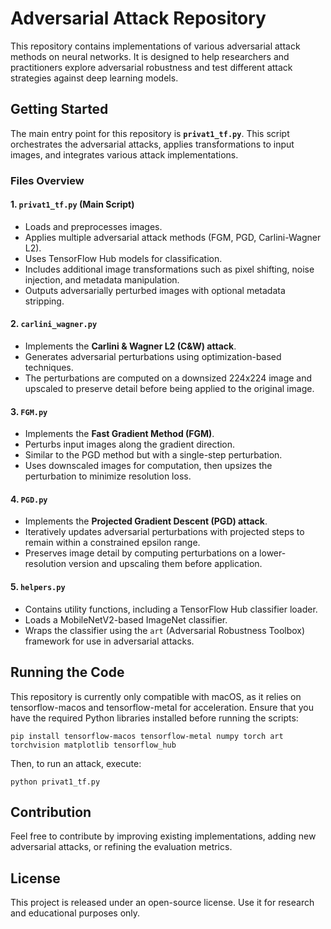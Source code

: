 # Adversarial Attack Repository

This repository contains implementations of various adversarial attack methods on neural networks. It is designed to help researchers and practitioners explore adversarial robustness and test different attack strategies against deep learning models.

## Getting Started

The main entry point for this repository is **`privat1_tf.py`**. This script orchestrates the adversarial attacks, applies transformations to input images, and integrates various attack implementations.

### Files Overview

#### 1. `privat1_tf.py` (Main Script)
- Loads and preprocesses images.
- Applies multiple adversarial attack methods (FGM, PGD, Carlini-Wagner L2).
- Uses TensorFlow Hub models for classification.
- Includes additional image transformations such as pixel shifting, noise injection, and metadata manipulation.
- Outputs adversarially perturbed images with optional metadata stripping.

#### 2. `carlini_wagner.py`
- Implements the **Carlini & Wagner L2 (C&W) attack**.
- Generates adversarial perturbations using optimization-based techniques.
- The perturbations are computed on a downsized 224x224 image and upscaled to preserve detail before being applied to the original image.

#### 3. `FGM.py`
- Implements the **Fast Gradient Method (FGM)**.
- Perturbs input images along the gradient direction.
- Similar to the PGD method but with a single-step perturbation.
- Uses downscaled images for computation, then upsizes the perturbation to minimize resolution loss.

#### 4. `PGD.py`
- Implements the **Projected Gradient Descent (PGD) attack**.
- Iteratively updates adversarial perturbations with projected steps to remain within a constrained epsilon range.
- Preserves image detail by computing perturbations on a lower-resolution version and upscaling them before application.

#### 5. `helpers.py`
- Contains utility functions, including a TensorFlow Hub classifier loader.
- Loads a MobileNetV2-based ImageNet classifier.
- Wraps the classifier using the `art` (Adversarial Robustness Toolbox) framework for use in adversarial attacks.

## Running the Code

This repository is currently only compatible with macOS, as it relies on tensorflow-macos and tensorflow-metal for acceleration. Ensure that you have the required Python libraries installed before running the scripts:
```
pip install tensorflow-macos tensorflow-metal numpy torch art torchvision matplotlib tensorflow_hub
```
Then, to run an attack, execute:
```
python privat1_tf.py
```

## Contribution
Feel free to contribute by improving existing implementations, adding new adversarial attacks, or refining the evaluation metrics.

## License
This project is released under an open-source license. Use it for research and educational purposes only.

